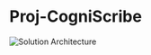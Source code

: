 # Proj-CogniScribe
![Solution Architecture]([https://github.com/harish-03-11/Proj-CogniScribe/proj_bed_tex.png](https://github.com/harish-03-11/Proj-CogniScribe/blob/main/proj_bed_tex.png)https://github.com/harish-03-11/Proj-CogniScribe/blob/main/proj_bed_tex.png)

